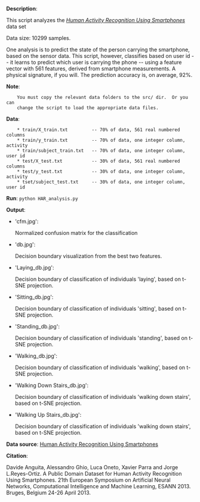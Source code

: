**Description**:

This script analyzes the [*Human Activity Recognition Using Smartphones*](https://archive.ics.uci.edu/ml/datasets/Human+Activity+Recognition+Using+Smartphones)
data set

Data size: 10299 samples.

One analysis is to predict the state of the person carrying the smartphone,
based on the sensor data.  This script, however, classifies based on user id
-- it learns to predict which user is carrying the phone -- using a
feature vector with 561 features, derived from smartphone measurements.
A physical signature, if you will.  The prediction accuracy is, on average,
92%.

**Note**:

		You must copy the relevant data folders to the src/ dir.  Or you can
    	change the script to load the appropriate data files.

**Data**:

		* train/X_train.txt         -- 70% of data, 561 real numbered columns
		* train/y_train.txt         -- 70% of data, one integer column, activity
		* train/subject_train.txt   -- 70% of data, one integer column, user id
		* test/X_test.txt           -- 30% of data, 561 real numbered columns
		* test/y_test.txt           -- 30% of data, one integer column, activity
		* tset/subject_test.txt     -- 30% of data, one integer column, user id

**Run**: `python HAR_analysis.py`

**Output**: 

* 'cfm.jpg':

   Normalized confusion matrix for the classification
* 'db.jpg':

   Decision boundary visualization from the best two features.
* 'Laying_db.jpg':

   Decision boundary of classification of individuals 'laying', based on t-SNE projection.
* 'Sitting_db.jpg':

   Decision boundary of classification of individuals 'sitting', based on t-SNE projection.
* 'Standing_db.jpg':

   Decision boundary of classification of individuals 'standing', based on t-SNE projection.
* 'Walking_db.jpg':

   Decision boundary of classification of individuals 'walking', based on t-SNE projection.
* 'Walking Down Stairs_db.jpg':

   Decision boundary of classification of individuals 'walking down stairs', based on t-SNE projection.
* 'Walking Up Stairs_db.jpg':

   Decision boundary of classification of individuals 'walking down stairs', based on t-SNE projection.

**Data source**: [Human Activity Recognition Using Smartphones](https://archive.ics.uci.edu/ml/datasets/Human+Activity+Recognition+Using+Smartphones)

**Citation**:

Davide Anguita, Alessandro Ghio, Luca Oneto, Xavier Parra and Jorge
L.Reyes-Ortiz. A Public Domain Dataset for Human Activity Recognition Using
Smartphones. 21th European Symposium on Artificial Neural Networks,
Computational Intelligence and Machine Learning, ESANN 2013. Bruges, Belgium
24-26 April 2013.

